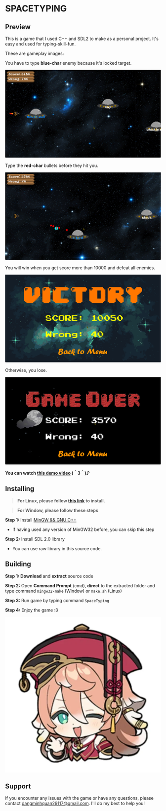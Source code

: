# SPACETYPING

## Preview
This is a game that I used C++ and SDL2 to make as a personal project. It's easy and used for typing-skill-fun.

These are gameplay images:

You have to type **blue-char** enemy because it's locked target.

![Image](https://github.com/quan29117/SpaceTyping/blob/master/preview/Untitled1.png)

Type the **red-char** bullets before they hit you.

![Image](https://github.com/quan29117/SpaceTyping/blob/master/preview/Untitled2.png)

You will win when you get score more than 10000 and defeat all enemies.

![Image](https://github.com/quan29117/SpaceTyping/blob/master/preview/Victory.png)

Otherwise, you lose.

![Image](https://github.com/quan29117/SpaceTyping/blob/master/preview/Defeated.png)

**You can watch [this demo video](https://drive.google.com/file/d/1hH-fqr54HzKZB04gz05aXJskFUQr-6Jf/view?usp=sharing) (＾3＾)♪**

## Installing
>**For Linux, please follow [this link](https://www.paulbarrick.com/game-devlopment/game-development-on-linux-using-vscode-sdl2-and-opengl/) to install.**

>**For Window, please follow these steps**

**Step 1:** Install [MinGW && GNU C++](https://www.youtube.com/watch?v=a3ejgWLqelQ)
- If having used any version of MinGW32 before, you can skip this step

**Step 2:** Install SDL 2.0 library
 - You can use raw library in this source code.

## Building

**Step 1:** **Download** and **extract** source code

**Step 2:** Open **Command Prompt** (cmd), **direct** to the extracted folder and type command `mingw32-make` (Window) or `make.sh` (Linux)

**Step 3:** Run game by typing command `SpaceTyping`

**Step 4:** Enjoy the game :3

![Image](https://github.com/quan29117/SpaceTyping/blob/master/preview/yanfei_emoji.png)

## Support

If you encounter any issues with the game or have any questions, please contact <dangminhquan29117@gmail.com>. I'll do my best to help you!